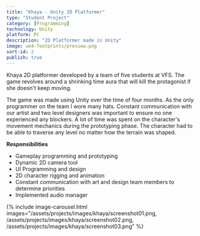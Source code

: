 ```yaml
---
title: "Khaya - Unity 2D Platformer"
type: "Student Project"
category: [Programming]
technology: Unity
platform: PC
description: "2D Platformer made in Unity"
image: ue4-footprints/preview.png
sort-id: 2
publish: true
---
```


Khaya 2D platformer developed by a team of five students at VFS. The game revolves around a shrinking time aura that will kill the protagonist if she doesn't keep moving. 

The game was made using Unity over the time of four months. As the only programmer on the team I wore many hats. Constant communication with our artist and two level designers was important to ensure no one experienced any blockers. 
A lot of time was spent on the character's movement mechanics during the prototyping phase. The character had to be able to traverse any level no matter how the terrain was shaped.  



**Responsibilities**

* Gameplay programming and prototyping 
* Dynamic 2D camera tool
* UI Programming and design
* 2D character rigging and animation
* Constant communication with art and design team members to determine priorities
* Implemented audio manager


{% include image-carousel.html 
	images="/assets/projects/images/khaya/screenshot01.png,
	/assets/projects/images/khaya/screenshot02.png,
	/assets/projects/images/khaya/screenshot03.png"
%}  